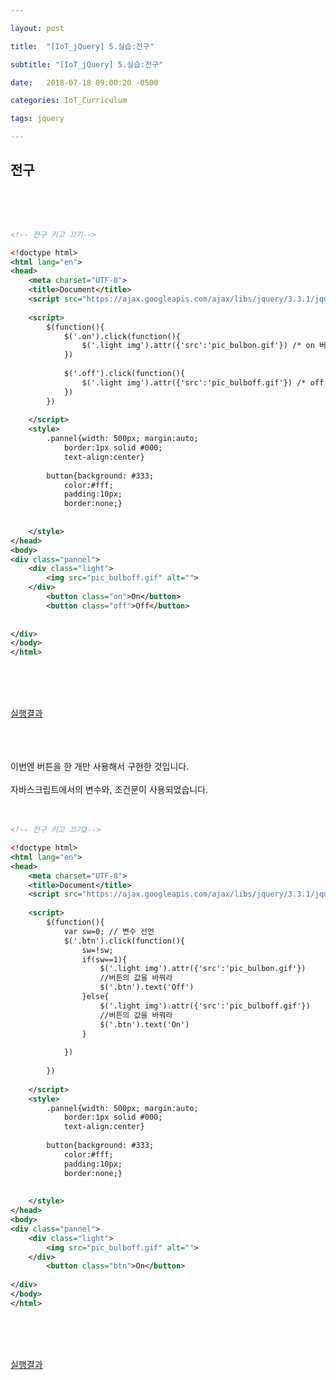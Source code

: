 ```yaml
---

layout: post

title:  "[IoT_jQuery] 5.실습:전구"

subtitle: "[IoT_jQuery] 5.실습:전구"

date:   2018-07-18 09:00:20 -0500

categories: IoT_Curriculum

tags: jquery

---
```


## 전구

<br>
<br>
<br>

```xml
<!-- 전구 키고 끄기-->

<!doctype html>
<html lang="en">
<head>
	<meta charset="UTF-8">
	<title>Document</title>
	<script src="https://ajax.googleapis.com/ajax/libs/jquery/3.3.1/jquery.min.js"> /* 구글 CDN 이용*/ </script> 
	
	<script> 
		$(function(){
			$('.on').click(function(){
				$('.light img').attr({'src':'pic_bulbon.gif'}) /* on 버튼을 누르면 img 속성을 바꿈 */
			})
			
			$('.off').click(function(){
				$('.light img').attr({'src':'pic_bulboff.gif'}) /* off 버튼을 누르면 img 속성을 바꿈 */
			})
		})
		
	</script>
	<style>
		.pannel{width: 500px; margin:auto;
			border:1px solid #000;
			text-align:center}
		
		button{background: #333;
			color:#fff;
			padding:10px;
			border:none;}
		
			
	</style>
</head>
<body>
<div class="pannel">
	<div class="light">
		<img src="pic_bulboff.gif" alt="">
	</div>	
		<button class="on">On</button>
		<button class="off">Off</button>
	
	
</div>
</body>
</html>	
```

<br>
<br>
<br>

<a href="http://htmlpreview.github.io/?https://github.com/kookyungmin/kookyungmin.github.io/blob/master/UI%EC%88%98%EC%97%85%EC%98%88%EC%A0%9C/jQuery%EC%98%88%EC%A0%9C/%EC%A0%84%EA%B5%AC/js4.html">실행결과</a>

<br>
<br>
<br>
이번엔 버튼을 한 개만 사용해서 구현한 것입니다.
<br>
<br>
자바스크립트에서의 변수와, 조건문이 사용되었습니다.
<br>
<br>
<br>

```xml
<!-- 전구 키고 끄기2-->

<!doctype html>
<html lang="en">
<head>
	<meta charset="UTF-8">
	<title>Document</title>
	<script src="https://ajax.googleapis.com/ajax/libs/jquery/3.3.1/jquery.min.js"> /* 구글 CDN 이용*/ </script> 
	
	<script> 
		$(function(){
			var sw=0; // 변수 선언
			$('.btn').click(function(){
				sw=!sw;
				if(sw==1){
					$('.light img').attr({'src':'pic_bulbon.gif'}) 
					//버튼의 값을 바꿔라
					$('.btn').text('Off')
				}else{
					$('.light img').attr({'src':'pic_bulboff.gif'}) 
					//버튼의 값을 바꿔라
					$('.btn').text('On')
				}
				
			})
			
		})
		
	</script>
	<style>
		.pannel{width: 500px; margin:auto;
			border:1px solid #000;
			text-align:center}
		
		button{background: #333;
			color:#fff;
			padding:10px;
			border:none;}
		
			
	</style>
</head>
<body>
<div class="pannel">
	<div class="light">
		<img src="pic_bulboff.gif" alt="">
	</div>	
		<button class="btn">On</button>
	
</div>
</body>
</html>	
```

<br>
<br>
<br>

<a href="http://htmlpreview.github.io/?https://github.com/kookyungmin/kookyungmin.github.io/blob/master/UI%EC%88%98%EC%97%85%EC%98%88%EC%A0%9C/jQuery%EC%98%88%EC%A0%9C/%EC%A0%84%EA%B5%AC/js5.html">실행결과</a>

